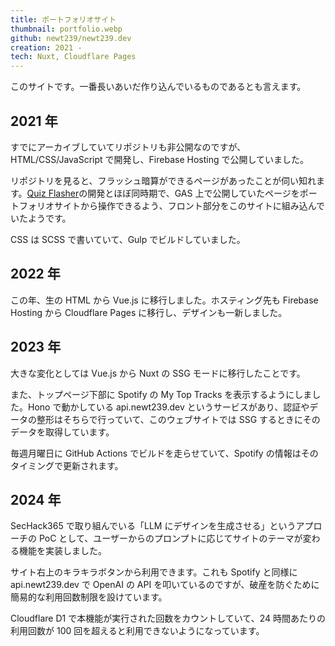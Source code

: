 ```yaml
---
title: ポートフォリオサイト
thumbnail: portfolio.webp
github: newt239/newt239.dev
creation: 2021 -
tech: Nuxt, Cloudflare Pages
---
```


このサイトです。一番長いあいだ作り込んでいるものであるとも言えます。

## 2021 年

すでにアーカイブしていてリポジトリも非公開なのですが、HTML/CSS/JavaScript で開発し、Firebase Hosting で公開していました。

リポジトリを見ると、フラッシュ暗算ができるページがあったことが伺い知れます。[Quiz Flasher](./quiz-flasher)の開発とほぼ同時期で、GAS 上で公開していたページをポートフォリオサイトから操作できるよう、フロント部分をこのサイトに組み込んでいたようです。

CSS は SCSS で書いていて、Gulp でビルドしていました。

## 2022 年

この年、生の HTML から Vue.js に移行しました。ホスティング先も Firebase Hosting から Cloudflare Pages に移行し、デザインも一新しました。

## 2023 年

大きな変化としては Vue.js から Nuxt の SSG モードに移行したことです。

また、トップページ下部に Spotify の My Top Tracks を表示するようにしました。Hono で動かしている api.newt239.dev というサービスがあり、認証やデータの整形はそちらで行っていて、このウェブサイトでは SSG するときにそのデータを取得しています。

毎週月曜日に GitHub Actions でビルドを走らせていて、Spotify の情報はそのタイミングで更新されます。

## 2024 年

SecHack365 で取り組んでいる「LLM にデザインを生成させる」というアプローチの PoC として、ユーザーからのプロンプトに応じてサイトのテーマが変わる機能を実装しました。

サイト右上のキラキラボタンから利用できます。これも Spotify と同様に api.newt239.dev で OpenAI の API を叩いているのですが、破産を防ぐために簡易的な利用回数制限を設けています。

Cloudflare D1 で本機能が実行された回数をカウントしていて、24 時間あたりの利用回数が 100 回を超えると利用できないようになっています。
